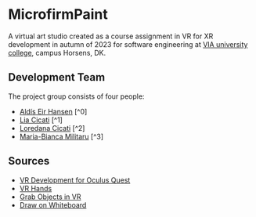 # MicrofirmPaint
A virtual art studio created as a course assignment in VR for XR development in autumn of 2023 for software engineering at [VIA university college](https://via.dk), campus Horsens, DK.  

## Development Team
The project group consists of four people:

- [Aldís Eir Hansen](https://github.com/AlleyCatRacer) [^0]
- [Lia Cicati](https://github.com/LiaCicati) [^1]
- [Loredana Cicati](https://github.com/LoredanaCicati) [^2]
- [Maria-Bianca Militaru](https://github.com/biancamilitaru) [^3]

## Sources
- [VR Development for Oculus Quest](https://www.youtube.com/watch?v=MJjj-EzMVTc&list=PLi-PVxA9VifcdqzeQ1bkV_T5B-YuLKNII&index=11)
- [VR Hands](https://www.youtube.com/watch?v=ijcn-mIJL5s)
- [Grab Objects in VR](https://www.youtube.com/watch?v=FyhNnbZR28I)
- [Draw on Whiteboard](https://www.youtube.com/watch?v=sHE5ubsP-E8&t=1702s)
